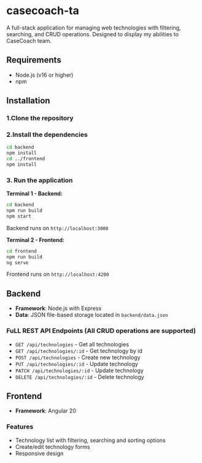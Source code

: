 # casecoach-ta
A full-stack application for managing web technologies with filtering, searching, and CRUD operations. Designed to display my abilities to CaseCoach team.

## Requirements

- Node.js (v16 or higher)
- npm

## Installation

### 1.Clone the repository

### 2.Install the dependencies


```bash
cd backend
npm install
cd ../frontend
npm install
```

### 3. Run the application

**Terminal 1 - Backend:**

```bash
cd backend
npm run build
npm start
```

Backend runs on `http://localhost:3000`

**Terminal 2 - Frontend:**

```bash
cd frontend
npm run build
ng serve
```

Frontend runs on `http://localhost:4200`

## Backend

- **Framework**: Node.js with Express
- **Data**: JSON file-based storage located in `backend/data.json`

### FuLL REST API Endpoints  (All CRUD operations are supported)

- `GET /api/technologies` - Get all technologies
- `GET /api/technologies/:id` - Get technology by id
- `POST /api/technologies` - Create new technology
- `PUT /api/technologies/:id` - Update technology
- `PATCH /api/technologies/:id` - Update technology
- `DELETE /api/technologies/:id` - Delete technology

## Frontend

- **Framework**: Angular 20

### Features

- Technology list with filtering, searching and sorting options
- Create/edit technology forms
- Responsive design
